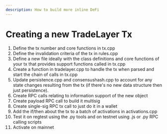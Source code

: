 ```yaml
---
description: How to build more inline DeFi
---
```


# Creating a new TradeLayer Tx

1. Define the tx number and core functions in tx.cpp
2. Define the invalidation criteria of the tx in rules.cpp
3. Define a new file ideally with the class definitions and core functions of your tx that provides support functions called in tx.cpp
4. Create a function in tradelayer.cpp to handle the tx when parsed and start the chain of calls in tx.cpp
5. Update persistence.cpp and consensushash.cpp to account for any state changes resulting from the tx (if there's no new data structure then just persistence).
6. Create RPC calls relating to information support of the new object&#x20;
7. Create payload RPC call to build it multisig
8. Create single-sig RPC tx call to just do it in a wallet
9. Add the if/then about the tx to a batch of activations in activations.cpp
10. Test it on regtest using the .py tools and on testnet using .js or .py RPC calling scripts
11. Activate on mainnet
